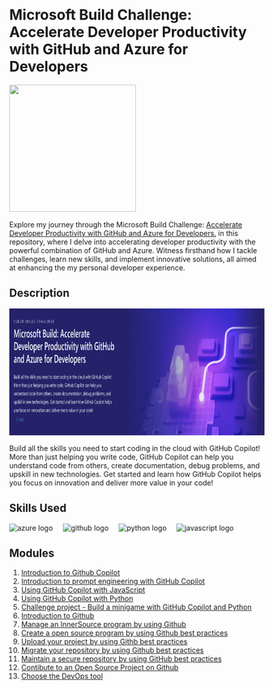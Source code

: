 # Microsoft Build Challenge: Accelerate Developer Productivity with GitHub and Azure for Developers

<img src="https://github.com/ilocodes/microsoft-build-challenge-github-azure/blob/main/MSBuild_Logo.gif?raw=true" width="250" height="250"/>

Explore my journey through the Microsoft Build Challenge: [Accelerate Developer Productivity with GitHub and Azure for Developers.](https://learn.microsoft.com/en-us/training/challenges?id=4ab7a1b6-fb12-47a2-88ad-2a40c408b253) in this repository, where I delve into accelerating developer productivity with the powerful combination of GitHub and Azure. Witness firsthand how I tackle challenges, learn new skills, and implement innovative solutions, all aimed at enhancing the my personal developer experience.

## Description

<div align="left">
  <img height="250" src= "banner.png" />
</div>

Build all the skills you need to start coding in the cloud with GitHub Copilot! More than just helping you write code, GitHub Copilot can help you understand code from others, create documentation, debug problems, and upskill in new technologies. Get started and learn how GitHub Copilot helps you focus on innovation and deliver more value in your code!

## Skills Used

<div align="left">
  <img src="https://cdn.jsdelivr.net/gh/devicons/devicon/icons/azure/azure-original.svg" height="40" alt="azure logo"  />
  <img width="12" />
  <img src="https://cdn.jsdelivr.net/gh/devicons/devicon/icons/github/github-original.svg" height="40" alt="github logo"  />
  <img width="12" />
  <img src="https://cdn.jsdelivr.net/gh/devicons/devicon/icons/python/python-original.svg" height="40" alt="python logo"  />
  <img width="12" />
  <img src="https://cdn.jsdelivr.net/gh/devicons/devicon/icons/javascript/javascript-original.svg" height="40" alt="javascript logo"  />
</div>

###

###

## Modules
1. [Introduction to Github Copilot](https://github.com/ilocodes/meta-front-end-developer/blob/main/Week%201/how-the-internet-works.md)
2. [Introduction to prompt engineering with GitHub Copilot](https://github.com/ilocodes/microsoft-build-challenge-github-azure/blob/main/module2/prompt-engineering.md)
3. [Using GitHub Copilot with JavaScript](https://github.com/ilocodes/microsoft-build-challenge-github-azure/edit/main/module3%264/styles.css)
4. [Using GitHub Copilot with Python](https://github.com/ilocodes/microsoft-build-challenge-github-azure/blob/main/module3%264/main.py)
5. [Challenge project - Build a minigame with GitHub Copilot and Python](https://github.com/ilocodes/mslearn-challenge-project-create-mini-game-with-copilot)
6. [Introduction to Github](https://learn.microsoft.com/en-us/training/modules/introduction-to-github/)
7. [Manage an InnerSource program by using Github](https://github.com/ilocodes/microsoft-build-challenge-github-azure/blob/main/module7/innersource-program.md)
8. [Create a open source program by using Github best practices](https://github.com/ilocodes/microsoft-build-challenge-github-azure/blob/main/module8/creating-open-source-program.md)
9. [Upload your project by using Githb best practices](https://github.com/ilocodes/microsoft-build-challenge-github-azure/blob/main/module9/uploading-projects-to-github.md)
10. [Migrate your repository by using Github best practices](https://github.com/ilocodes/microsoft-build-challenge-github-azure/blob/main/module10/migrate-your-repository.md)
11. [Maintain a secure repository by using GitHub best practices](https://github.com/ilocodes/microsoft-build-challenge-github-azure/blob/main/module11/secure-github-repo.md)
12. [Contibute to an Open Source Project on Github](https://github.com/ilocodes/microsoft-build-challenge-github-azure/blob/main/module12/contribute-to-open-source-project-github.md)
13. [Choose the DevOps tool](https://github.com/ilocodes/microsoft-build-challenge-github-azure/blob/main/module14/azure-devops.md)
